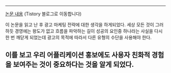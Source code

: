 **** 

[논문 내용](https://wonit.tistory.com/22) (Tistory 블로그로 이동합니다)

이 논문을 읽고 난 후 광고 마케팅 전략에 대한 생각을 하게되었다.
세상 모든 것이 그러하듯 경영에는 왕도가 없고 흐름을 파악하는 길이 성공의 요인중 하나라는 
사실을 다시 한 번 깨닫게 되었는데 광고의 목적에 따라서 다른 유형의 수단을 사용해야 한다.

이를 보고 우리 어플리케이션 홍보에도 사용자 친화적 경험을 보여주는 것이 중요하다는 것을 알게 되었다.
- 
